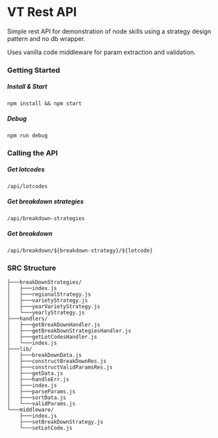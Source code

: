 # VT Rest API
Simple rest API for demonstration of node skills using a strategy design pattern and no db wrapper.

Uses vanilla code middleware for param extraction and validation.

### Getting Started
##### Install & Start
```npm install && npm start```
##### Debug
```npm run debug```

### Calling the API
##### Get lotcodes
```/api/lotcodes```
##### Get breakdown strategies
```/api/breakdown-strategies```
##### Get breakdown
```/api/breakdown/${breakdown-strategy}/${lotcode}```

### SRC Structure
```
├───breakDownStrategies/
│   ├───index.js
│   ├───regionalStrategy.js
│   ├───varietyStrategy.js
│   ├───yearVarietyStrategy.js
│   └───yearlyStrategy.js
├───handlers/
│   ├───getBreakDownHandler.js
│   ├───getBreakDownStrategiesHandler.js
│   ├───getLotCodesHandler.js
│   └───index.js
├───lib/
│   ├───breakDownData.js
│   ├───constructBreakDownRes.js
│   ├───constructValidParamsRes.js
│   ├───getData.js
│   ├───handleErr.js
│   ├───index.js
│   ├───parseParams.js
│   ├───sortData.js
│   └───validParams.js
└───middleware/
    ├───index.js
    ├───setBreakDownStrategy.js
    └───setLotCode.js
```
